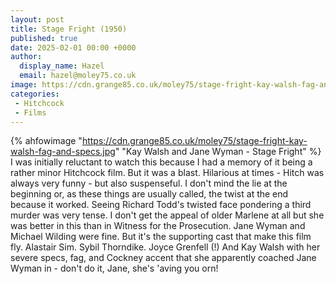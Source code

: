 ```yaml
---
layout: post
title: Stage Fright (1950)
published: true
date: 2025-02-01 00:00 +0000
author:
  display_name: Hazel
  email: hazel@moley75.co.uk
image: https://cdn.grange85.co.uk/moley75/stage-fright-kay-walsh-fag-and-specs.jpg
categories:
 - Hitchcock
 - Films
---
```

{% ahfowimage "https://cdn.grange85.co.uk/moley75/stage-fright-kay-walsh-fag-and-specs.jpg" "Kay Walsh and Jane Wyman - Stage Fright" %}
I was initially reluctant to watch this because I had a memory of it being a rather minor Hitchcock film. But it was a blast. Hilarious at times - Hitch was always very funny - but also suspenseful. I don't mind the lie at the beginning or, as these things are usually called, the twist at the end because it worked. Seeing Richard Todd's twisted face pondering a third murder was very tense. I don't get the appeal of older Marlene at all but she was better in this than in Witness for the Prosecution. Jane Wyman and Michael Wilding were fine. But it's the supporting cast that make this film fly. Alastair Sim. Sybil Thorndike. Joyce Grenfell (!) And Kay Walsh with her severe specs, fag, and Cockney accent that she apparently coached Jane Wyman in - don't do it, Jane, she's 'aving you orn!

